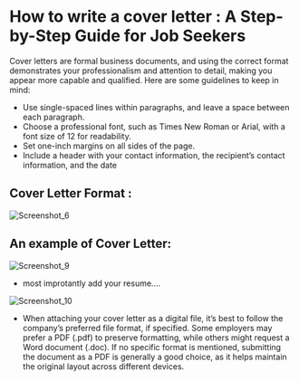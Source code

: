 # How to write a cover letter : A Step-by-Step Guide for Job Seekers
Cover letters are formal business documents, and using the correct format demonstrates your professionalism and attention to detail, making you appear more capable and qualified.
 Here are some guidelines to keep in mind:

- Use single-spaced lines within paragraphs, and leave a space between each paragraph.
- Choose a professional font, such as Times New Roman or Arial, with a font size of 12 for readability.
- Set one-inch margins on all sides of the page.
- Include a header with your contact information, the recipient’s contact information, and the date

## Cover Letter Format :
![Screenshot_6](https://github.com/user-attachments/assets/20e963fe-0e6c-4271-9f58-28c9db08e7f9)

## An example of Cover Letter:
![Screenshot_9](https://github.com/user-attachments/assets/58ff6a75-5485-4d0d-85d8-e94141b5870d)

* most improtantly add your resume....
  
![Screenshot_10](https://github.com/user-attachments/assets/f6b3426f-ed27-4f58-b5fa-50b4a95917a7)

* When attaching your cover letter as a digital file, it’s best to follow the company’s preferred file format, if specified. Some employers may prefer a PDF (.pdf) to preserve formatting, while others might request a Word document (.doc). If no specific format is mentioned, submitting the document as a PDF is generally a good choice, as it helps maintain the original layout across different devices.
